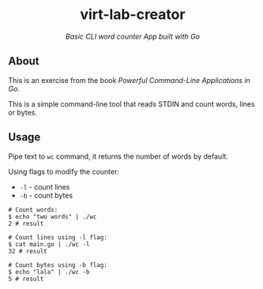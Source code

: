 <h1 align="center">virt-lab-creator</h1>

*<p align="center">Basic CLI word counter App built with Go</p>*

## About

This is an exercise from the book _Powerful Command-Line Applications in Go_.

This is a simple command-line tool that reads STDIN and count words, lines or bytes.

## Usage

Pipe text to `wc` command, it returns the number of words by default.

Using flags to modify the counter:

- `-l` - count lines
- `-b` - count bytes

```
# Count words:
$ echo "two words" | ./wc
2 # result
```

```
# Count lines using -l flag:
$ cat main.go | ./wc -l
32 # result
```

```
# Count bytes using -b flag:
$ echo "lala" | ./wc -b
5 # result
```
